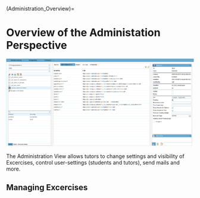 (Administration_Overview)=
# Overview of the Administation Perspective

![Administration_Overview](tutor_screenshots/Administration_Overview.png)

The Administration View allows tutors to change settings and visibility of Excercises, control user-settings (students and tutors), send mails and more.



## Managing Excercises
